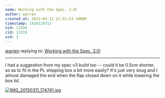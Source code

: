 ```yaml
---
node: Working with the Spec. 3.0!
author: warren
created_at: 2015-03-11 21:51:53 +0000
timestamp: 1426110713
nid: 11544
cid: 11319
uid: 1
---
```




[warren](../profile/warren) replying to: [Working with the Spec. 3.0!](../notes/stevie/01-28-2015/working-with-the-spec-3-0)

----
I had a suggestion from my spec v3 build too -- could it be 0.5cm shorter, so as to fit in the PL shipping box a bit more easily? It's just very snug and I almost damaged the end when the flap closed down on it while lowering the box lid. 


[![IMG_20150311_174741.jpg](https://i.publiclab.org/system/images/photos/000/009/243/medium/IMG_20150311_174741.jpg)](https://i.publiclab.org/system/images/photos/000/009/243/original/IMG_20150311_174741.jpg)


